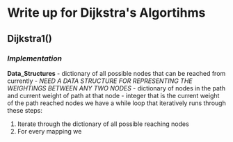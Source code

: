 # Write up for Dijkstra's Algortihms

## **Dijkstra1()**
### _Implementation_
  **Data_Structures**
    - dictionary of all possible nodes that can be reached from currently
    - *NEED A DATA STRUCTURE FOR REPRESENTING THE WEIGHTINGS BETWEEN ANY TWO NODES*
    - dictionary of nodes in the path and current weight of path at that node
    - integer that is the current weight of the path
  reached nodes we have a while loop that iteratively runs through these steps:

  1. Iterate through the dictionary of all possible reaching nodes
  2. For every mapping we
